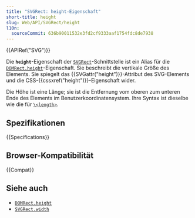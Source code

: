 ```yaml
---
title: "SVGRect: height-Eigenschaft"
short-title: height
slug: Web/API/SVGRect/height
l10n:
  sourceCommit: 636b90011532e3fd2cf9333aaf1754fdc8de7938
---
```


{{APIRef("SVG")}}

Die **`height`**-Eigenschaft der [`SVGRect`](/de/docs/Web/API/SVGRect)-Schnittstelle ist ein Alias für die [`DOMRect.height`](/de/docs/Web/API/DOMRect/height)-Eigenschaft. Sie beschreibt die vertikale Größe des Elements. Sie spiegelt das {{SVGattr("height")}}-Attribut des SVG-Elements und die CSS-{{cssxref("height")}}-Eigenschaft wider.

Die Höhe ist eine Länge; sie ist die Entfernung vom oberen zum unteren Ende des Elements im Benutzerkoordinatensystem. Ihre Syntax ist dieselbe wie die für [`\<length>`](/de/docs/Web/SVG/Guides/Content_type#length).

## Spezifikationen

{{Specifications}}

## Browser-Kompatibilität

{{Compat}}

## Siehe auch

- [`DOMRect.height`](/de/docs/Web/API/DOMRect/height)
- [`SVGRect.width`](/de/docs/Web/API/SVGRect/width)
